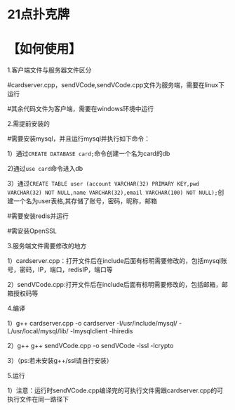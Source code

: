 # 21点扑克牌

# 【如何使用】


1.客户端文件与服务器文件区分

#cardserver.cpp，sendVCode,sendVCode.cpp文件为服务端，需要在linux下运行

#其余代码文件为客户端，需要在windows环境中运行


2.需提前安装的

#需要安装mysql，并且运行mysql并执行如下命令：

1）通过`CREATE DATABASE card;`命令创建一个名为card的db

2)通过`use card`命令进入db

3）通过`CREATE TABLE user (account VARCHAR(32) PRIMARY KEY,pwd VARCHAR(32) NOT NULL,name VARCHAR(32),email VARCHAR(100) NOT NULL);`创建一个名为user表格,其存储了账号，密码，昵称，邮箱

#需要安装redis并运行

#需安装OpenSSL


3.服务端文件需要修改的地方

1）cardserver.cpp：打开文件后在include后面有标明需要修改的，包括mysql账号，密码，IP，端口，redisIP，端口等

2）sendVCode.cpp:打开文件后在include后面有标明需要修改的，包括邮箱，邮箱授权码等

4.编译

1）g++ cardserver.cpp -o cardserver -I/usr/include/mysql/ -L/usr/local/mysql/lib/ -lmysqlclient -lhiredis

2）g++ g++ sendVCode.cpp -o sendVCode -lssl -lcrypto

3）（ps:若未安装g++/ssl请自行安装）


5.运行

1）注意：运行时sendVCode.cpp编译完的可执行文件需跟cardserver.cpp的可执行文件在同一路径下








